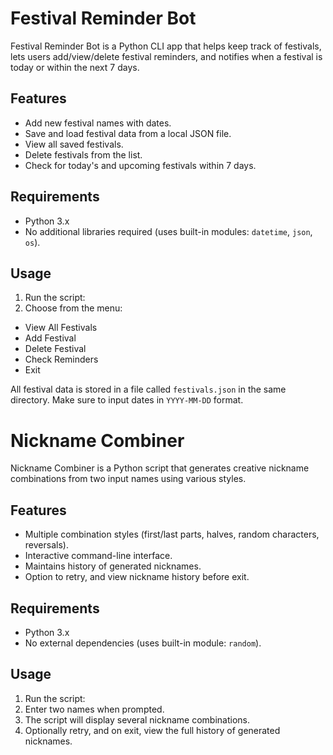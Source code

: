 # Festival Reminder Bot

Festival Reminder Bot is a Python CLI app that helps keep track of festivals, lets users add/view/delete festival reminders, and notifies when a festival is today or within the next 7 days.

## Features
- Add new festival names with dates.
- Save and load festival data from a local JSON file.
- View all saved festivals.
- Delete festivals from the list.
- Check for today's and upcoming festivals within 7 days.

## Requirements
- Python 3.x
- No additional libraries required (uses built-in modules: `datetime`, `json`, `os`).

## Usage
1. Run the script:
2. Choose from the menu:
- View All Festivals
- Add Festival
- Delete Festival
- Check Reminders
- Exit

All festival data is stored in a file called `festivals.json` in the same directory. Make sure to input dates in `YYYY-MM-DD` format.


# Nickname Combiner

Nickname Combiner is a Python script that generates creative nickname combinations from two input names using various styles.

## Features
- Multiple combination styles (first/last parts, halves, random characters, reversals).
- Interactive command-line interface.
- Maintains history of generated nicknames.
- Option to retry, and view nickname history before exit.

## Requirements
- Python 3.x
- No external dependencies (uses built-in module: `random`).

## Usage
1. Run the script:
2. Enter two names when prompted.
3. The script will display several nickname combinations.
4. Optionally retry, and on exit, view the full history of generated nicknames.
